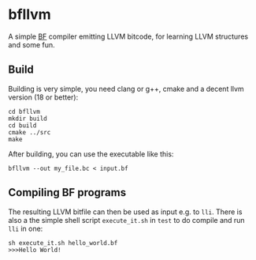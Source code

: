 # bfllvm
A simple [BF](https://en.wikipedia.org/wiki/Brainfuck) compiler emitting LLVM bitcode, for learning LLVM structures and some fun.
## Build
Building is very simple, you need clang or g++, cmake and a decent llvm version (18 or better):
   
    cd bfllvm
    mkdir build
    cd build
    cmake ../src
    make

After building, you can use the executable like this:

    bfllvm --out my_file.bc < input.bf

## Compiling BF programs
The resulting LLVM bitfile can then be used as input e.g. to ``lli``. There is also a the simple shell script ``execute_it.sh`` in ``test`` to
do compile and run ``lli`` in one:

    sh execute_it.sh hello_world.bf
    >>>Hello World!

